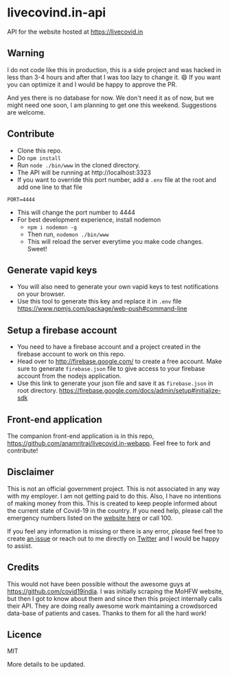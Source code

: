 # livecovind.in-api
API for the website hosted at https://livecovid.in

## Warning
I do not code like this in production, this is a side project and was hacked in less than 3-4 hours and after that I was too lazy to change it. :smile: If you want you can optimize it and I would be happy to approve the PR. 

And yes there is no database for now. We don't need it as of now, but we might need one soon, I am planning to get one this weekend. Suggestions are welcome.

## Contribute
- Clone this repo.
- Do `npm install`
- Run `node ./bin/www` in the cloned directory.
- The API will be running at http://localhost:3323
- If you want to override this port number, add a `.env` file at the root and add one line to that file
```
PORT=4444
```
- This will change the port number to 4444
- For best development experience, install nodemon
  - `npm i nodemon -g`
  - Then run, `nodemon ./bin/www`
  - This will reload the server everytime you make code changes. Sweet!
  
## Generate vapid keys
- You will also need to generate your own vapid keys to test notifications on your browser. 
- Use this tool to generate this key and replace it in `.env` file https://www.npmjs.com/package/web-push#command-line

## Setup a firebase account
- You need to have a firebase account and a project created in the firebase account to work on this repo.
- Head over to http://firebase.google.com/ to create a free account. Make sure to generate `firebase.json` file to give access to your firebase account from the nodejs application.
- Use this link to generate your json file and save it as `firebase.json` in root directory. https://firebase.google.com/docs/admin/setup#initialize-sdk

## Front-end application
The companion front-end application is in this repo, https://github.com/anamritraj/livecovid.in-webapp. Feel free to fork and contribute! 

## Disclaimer
This is not an official government project. This is not associated in any way with my employer. I am not getting paid to do this. Also, I have no intentions of making money from this. This is created to keep people informed about the current state of Covid-19 in the country. If you need help, please call the emergency numbers listed on the [website here](https://www.mohfw.gov.in/) or call 100.

If you feel any information is missing or there is any error, please feel free to create [an issue](https://github.com/anamritraj/livecovid.in-webapp/issues/new) or reach out to me directly on [Twitter](https://twitter.com/anamritraj) and I would be happy to assist.

## Credits

This would not have been possible without the awesome guys at https://github.com/covid19india. I was initially scraping the MoHFW website, but then I got to know about them and since then this project internally calls their API. They are doing really awesome work maintaining a crowdsorced data-base of patients and cases. Thanks to them for all the hard work!

## Licence 
MIT

More details to be updated.
